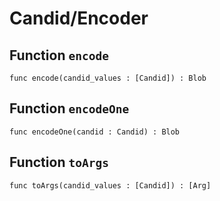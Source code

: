 # Candid/Encoder

## Function `encode`
``` motoko no-repl
func encode(candid_values : [Candid]) : Blob
```


## Function `encodeOne`
``` motoko no-repl
func encodeOne(candid : Candid) : Blob
```


## Function `toArgs`
``` motoko no-repl
func toArgs(candid_values : [Candid]) : [Arg]
```

